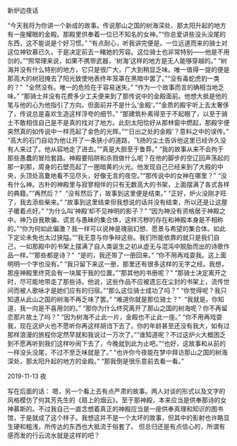 新炉边夜话

​	“今天我将为你讲一个新成的故事。传说那山之国的树海深处、那太阳升起的地方有一座耀眼的金殿。那殿里供奉着一位已不知名的女神。”
​	“你总爱讲些没头没尾的东西，这不能说是个好习惯。”
​	“有点耐心，听我讲完便是。一位远道而来的骑士对这位神钦慕已久，于是决定前去一睹她的芳容。这位骑士也非常特别——他是不用剑的。”
​	“照常理来说，如果不携带武器，‘树海’这样的地方是无人能够穿越的。”
​	“树海并没有什么特别的地方，它只是很广大，广大到稍显乏味。唯一值得一提的便是那高大的树冠掩去了阳光致使地表终年笼罩在黑暗中罢了。”
​	“没有毒蛇虎豹一类的？”
​	“全然没有。唯一的危险在于容易迷失。”
​	“作为一个故事而言的确相当地乏味。”
​	“那骑士并没有花费多少工夫便来到了那传说中的金殿面前。他想大抵是他的笔与他的心为他指引了方向。但面前并不是什么‘金殿’。”
​	“金质的殿宇听上去太奢侈了，传说总是喜欢生造这样浮夸的细节。”
​	“那建筑朴素得至于不起眼了，以至于骑士不敢相信自己是不是真的找对了地方。此刻太阳恰好从那林窗中燃起，那殿宇便突然真的如传说中一样亮起了金色的光辉。”
​	“‘日出之处的金殿’？意料之中的误传。”
​	“高大的石门自动为他让开了一条狭小的道路，飞扬的尘土告诉他这里已经许久没有人来过了。他从容地走了进去。”
​	“真是大胆至于鲁莽。”
​	“我的故事从来不会拘于那些愚蠢的冒险套路。神殿要陷阱和杀戮做什么呢？在他的脚步的空辽回声荡起的那一刹那，周身的石壁亮起了一圈暗黄的火光。他发现自己已经来到了大殿的中央，头顶处高夐地看不见尽头，好像无言的夜空。”
​	“那传说中的女神在哪里？”
​	“没有什么神。古朴的神殿里与寂寥相伴的只有无数高大的书架，上面摆满了各式各样的典籍。”
​	“再然后？”
​	“没有然后了，故事到这里便是结束。”
​	“正好，炉火没刚才旺了，我去添些柴来。”
​	“故事到这里结束但我想说的话并没有结束，所以还是让这屋子暖着点好。”
​	“为什么叫‘神殿’却不见神明的影子？”
​	“因为神没有资格居于神殿之中。神乃自我欺骗、谎言与愚昧的集合体，这样污秽的存在和神殿本身是不相称的。”
​	“你为何如此偏激？我一样可以说神是瑰丽幻想、愿景与希望的集合体。如此下定论未免也太过狭隘。”
​	“我无意与你争辩这些。我们所能依靠的就只是我们自己，一如那殿中的书架上摆满了自人类诞生之初从虚无与混沌中脱胎而出的诗歌作品一样。”
​	“那些都是诗？”
​	“是的，我还带了一册回来。”
​	“你不用再戏耍我。这上面明明一个字也没有。”
​	“我只留下来这一册，那里还有很多这样的无字之经。我想，那座神殿里终究会有一块属于我的位置。”
​	“那其他的书册呢？”
​	“那骑士决定离开之时，尽可能地带走了那些诗。他说，这些作品不应被遗忘在尘封的书架上，流传世间而被人歌咏才是她们应有的归宿。”
​	“那么这位骑士成功了吗？”
​	“你觉得呢？我只知道从此山之国的树海不再乏味了罢。”
​	“难道你就是那位骑士？”
​	“我就是。你知道，我一向是不喜用剑的。”
​	“那你为什么终究离开了那山之国的树海呢？你不再留恋那片故土了吗？”
​	“因为树海不止此一片，金殿也不止此一座。”
​	“你不用再戏耍我，现在这炉火也不愿听你再这样胡诌下去了。你的年龄甚至还没有我大，如有过那样浪漫的旅程你定然早就和我说过一万次了。”
​	“谁知道呢？不过这炉火大概困乏到不愿再听到我们这样吵闹下去了，今晚就到此为止吧。”
​	“也好，这故事和从前的一样没头没尾，不过不至乏味就是了。”
​	“也许你今夜能在梦中拜访那山之国的树海深处，那太阳升起的地方的金殿。”
​	“那我倒是很乐意前去看一看。”



2019-11-13 夜



写在后面的话：
	嗯，另一个看上去有点严肃的故事。两人对谈的形式以及文字的风格模仿了何其芳先生的《扇上的烟云》。至于那神殿，本来应当是供奉那诗的女神慕斯的。不过我自己一直念想着真正的神殿应当是一座供奉真理和知识的图书馆，于是就成了这个样子。我想这并不是一个太坏的故事，但其中的影射也许略显生硬和粗浅，所传达的东西也大抵流于俗套了。
	但总归还是有点信心的，所谓有感而发的行云流水就是这样的吧？